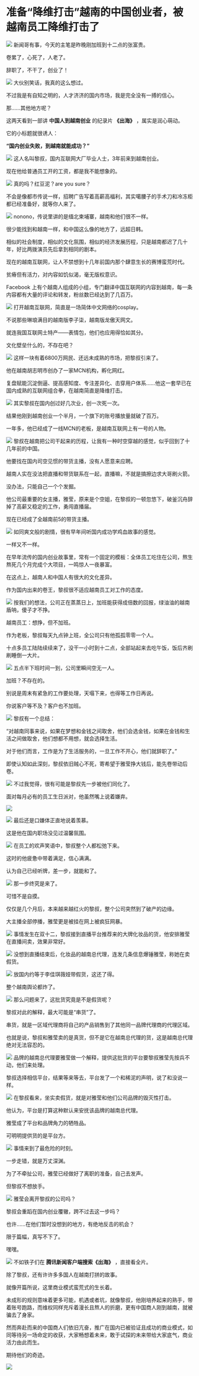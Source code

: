 # 准备“降维打击”越南的中国创业者，被越南员工降维打击了

![](https://inews.gtimg.com/news_bt/GnulFtbd8hPa6R4gXfA6JYeUoIV3eI3nUjR1CPVlkkILQAA/0)
新闻哥有事，今天的主笔是昨晚刚加班到十二点的张富贵。

卷累了，心死了，人老了。

辞职了，不干了，创业了！

![](https://inews.gtimg.com/news_bt/OctKwBgeMVlV2pOpOTD1KwZW8wI3n2LVSzaVa8hJaGKOQAA/1000)
大伙别笑话，我真的这么想过。

不过我是有自知之明的，人才济济的国内市场，我是完全没有一搏的信心。

那……其他地方呢？

这两天看到一部讲 **中国人到越南创业** 的纪录片 **《出海》** ，属实是润心萌动。

它的小标题就很诱人：

**“国内创业失败，到越南就能成功？”**

![](https://inews.gtimg.com/news_bt/OurT0Kg2TrZK3prnN2nFk_Z_SRr3o1iKmoyuqrXuFptBUAA/1000)
这人名叫黎叔，国内互联网大厂毕业人士，3年前来到越南创业。

现在他给普通员工开的工资，都是我不能想象的。

![](https://inews.gtimg.com/news_bt/O7Zxw4ttSobWJn_Ndef-gbCGcgp8eOqgvRxlovOTmFvM0AA/1000)
真的吗？红豆泥？are you sure？

不会是像都市传说一样，招聘广告写着高薪高福利，其实噶腰子的手术刀和冷冻柜都已经准备好，就等你人来了。

![](https://inews.gtimg.com/news_bt/O4U564MmdZlAT_C9uBVxmVKkRDtqZr-4rvcZtYIvrLlt4AA/1000)
nonono，传说里讲的是缅北柬埔寨，越南和他们很不一样。

很少能找到和越南一样，和中国这么像的地方了，远超日韩。

相似的社会制度，相似的文化氛围，相似的经济发展历程，只是越南都迟了几十年，好比两拨演员先后拿到相同的剧本。

现在的越南互联网，让人不禁想到十几年前国内那个肆意生长的赛博蛮荒时代。

贫瘠但有活力，对内容如饥似渴，毫无版权意识。

Facebook 上有个越南人组成的小组，专门翻译中国互联网的内容到越南，每一条内容都有大量的评论和转发，粉丝数已经达到了几百万。

![](https://inews.gtimg.com/news_bt/OKHH03PBoX5vjpjtaescdV_RjczlpN7cNGud9flE1kim0AA/1000)
打开越南互联网，简直是一场简体中文网络的cosplay。

不说那些琳琅满目的越南版李子柒，越南版龙傲天网文。

就连我国互联网土特产——表情包，他们也应用得恰如其分。

文化壁垒什么的，不存在吧？

![](https://inews.gtimg.com/news_bt/O7dVIVLrBESWbKhwhZMBHDm0N7KW89rnO7VhiJEylqzCQAA/0)
这样一块有着6800万网民、还远未成熟的市场，把黎叔引来了。

他在越南胡志明市创办了一家MCN机构，孵化网红。

复盘赋能沉淀倒逼、提高感知度、专注差异化、击穿用户体系……他这一套早已在国内成熟的互联网组合拳，在越南简直是降维打击。

![](https://inews.gtimg.com/news_bt/OXXRS6BSwUvAs-aVuqB8L-GArFXsfEmfLc62KOeSdcXxgAA/1000)
其实黎叔在国内创过好几次业，创一次死一次。

结果他刚到越南创业一个半月，一个旗下的账号播放量就破了百万。

一年多，他已经成了一线MCN的老板，是越南互联网上有一号的人物。

![](https://inews.gtimg.com/news_bt/OGHQ8fTQr2nRebt9C6g9PntTfO6jX-r0pRAKPEdIXizaAAA/1000)
黎叔在越南把公司干起来的历程，让我有一种时空穿越的感觉，似乎回到了十几年前的中国。

他要找在国内司空见惯的带货主播，没有人愿意来应聘。

越南人实在没法把直播和带货联系在一起，直播嘛，不就是搞擦边求大哥刷火箭。

没办法，只能自己一个个发掘。

他公司最重要的女主播，雅莹，原来是个空姐，在黎叔的一顿忽悠下，破釜沉舟辞掉了高薪又稳定的工作，勇闯直播届。

现在已经成了全越南前5的带货主播。

![](https://inews.gtimg.com/news_bt/OeU_a0FudVOgrBhpm4l7nzDGXYXHLpfTwSKBfJtp43u9gAA/1000)
如同爽文般的剧情，很有早年间听国内成功学鸡血故事的感觉。

一样又不一样。

在早年流传的国内创业故事里，常有一个固定的模板：全体员工吃住在公司，熬生熬死几个月完成个大项目，一鸣惊人一夜暴富。

在这点上，越南人和中国人有很大的文化差异。

作为国内出来的卷王，黎叔很不适应越南员工对工作的态度。

![](https://inews.gtimg.com/news_bt/OI5Hy1JJV9EzCP_tV1YfgEdhl5nEaLi9rTRgAkAZugsWwAA/1000)
按我们的想法，公司正在蒸蒸日上，加班能获得成倍数的回报，绿油油的越南盾呐，傻子才不挣。

越南员工：想挣，但不加班。

作为老板，黎叔每天九点钟上班，全公司只有他孤孤零零一个人。

十点多员工陆陆续续来了，没干一小时到十二点，全部站起来去吃午饭，饭后齐刷刷睡倒一大片。

![](https://inews.gtimg.com/news_bt/Of5bnnv5clPeXmOXv4x9d8Cddr3r0P05l_dPsMRAfsEtMAA/1000)
五点半下班时间一到，公司里瞬间空无一人。

加班？不存在的。

别说是周末有紧急的工作要处理，天塌下来，也得等工作日再说。

你说客户等不及？客户也不加班。

![](https://inews.gtimg.com/news_bt/OpmKDOxBT4v7OSbO9Bt_0J-hQ85QwxSl-SCREX6seJjPsAA/1000)
黎叔有一个总结：

“对越南同事来说，如果在梦想和金钱之间取舍，他们会选金钱，如果在金钱和生活之间做取舍，他们想都不用想，就会选择生活。

对于他们而言，工作是为了生活服务的，一旦工作不开心，他们就辞职了。”

即使认知如此深刻，黎叔依旧贼心不死，寄希望于雅莹挣大钱后，能先卷带动后卷。

![](https://inews.gtimg.com/news_bt/Oym1S2jAqqVtudBrAACFxHMCn2sWaUYf0ie7jgMSS8EjkAA/1000)
不过我觉得，很有可能是黎叔先一步被他们同化了。

面对每月必有的员工生日派对，他虽然嘴上说着嫌弃。

![](https://inews.gtimg.com/news_bt/OpKldn2R411f71dvitk4ufAykUpvkmib0gBcATPwS5b6kAA/1000)

![](https://inews.gtimg.com/news_bt/OCfE-nNPo7w0xc95NY5bzotTUbI7x4NuG1y7GPzxJNWhIAA/1000)
最后还是口嫌体正直地说着羡慕。

这是他在国内职场没见过温馨氛围。

![](https://inews.gtimg.com/news_bt/Od0WK7VAE8md6eZ3Fn_v0H9Ltb_OlmSqjm7mNtEfB-M_sAA/1000)
在员工的欢声笑语中，黎叔整个人都松弛下来。

这时的他疲惫中带着满足，信心满满。

认为自己已经听牌，差一步，就能和了。

![](https://inews.gtimg.com/news_bt/OTT87L69OHDt3Tl690wLNybQZE0kLCD9hzNrsj87b5Kf4AA/1000)
那一步终究是来了。

可惜不是自摸。

仅仅是几个月后，本来越来越红火的黎叔，整个公司突然到了破产的边缘。

大主播全部停播，雅莹更是被挂在网上被疯狂网暴。

![](https://inews.gtimg.com/news_bt/OTEKS9BGcTbLZIrtVK3Psjxjo0FKbAE9x147y2dp0du4sAA/1000)
事情发生在双十二，黎叔接到直播平台推荐来的大牌化妆品的货，他安排雅莹在直播间卖，效果非常好。

![](https://inews.gtimg.com/news_bt/OmsrDeCrkva7phpE6u1W3g0SV8oREWI6cPZmzR_xIK8cEAA/1000)
没想到直播结束后，化妆品的越南总代理，连发几条信息爆锤雅莹，称她在卖假货。

![](https://inews.gtimg.com/news_bt/OkHt2a8VRLuhVraNeG7pfMGfjcpk65XsZcORyqI2A1VJEAA/1000)
放国内约等于李佳琪薇娅带假货，这还了得。

整个越南舆论都炸了。

![](https://inews.gtimg.com/news_bt/OmSqhfdmrYiNnaQ-M3J339UWb4szxXyzhad7kHEcEwTFEAA/1000)
那么问题来了，这批货究竟是不是假货呢？

黎叔对此的解释，最大可能是“串货”了。

串货，就是一区域代理商将自己的产品销售到了其他同一品牌代理商的代理区域。

也就是说，黎叔和雅莹卖的是真货，但不是它在越南总代理的货，这是越南总代理绝对无法容忍的。

![](https://inews.gtimg.com/news_bt/OzC3GqT9ujbuZ3zJ-Q0beSW2vaVyUBvLKZ8pLYtVa9xO0AA/1000)
品牌的越南总代理要雅莹做一个解释，提供这批货的平台要黎叔雅莹先按兵不动，他们来处理。

黎叔选择相信平台，结果等来等去，平台发了一个和稀泥的声明，说了和没说一样。

![](https://inews.gtimg.com/news_bt/OZNTF6dS8Jdz-XF5pVjOEc6d7x9XvKoQYO-JIoF9ruRpIAA/1000)
在黎叔看来，坐实卖假货，就是对雅莹和他们公司品牌的毁灭性打击。

他认为，平台是打算这种默认来安抚该品牌的越南总代理。

雅莹成了平台和品牌角力的牺牲品。

可明明提供货的是平台方。

![](https://inews.gtimg.com/news_bt/OuT0_oJu-hnzZdtSsnfL6P1Tl73_vKxjcWj_5hODXxiXUAA/1000)
事情来到了最危险的时刻。

一步走错，就是万丈深渊。

为了不牵扯公司，雅莹已经做好了离职的准备，自己去发声。

但黎叔不想放手。

![](https://inews.gtimg.com/news_bt/Op3t0fD7yO2zlvmUua36TE5zaCrK4iJ8yK45exTgZ3VAcAA/1000)
雅莹会离开黎叔的公司吗？

黎叔会重蹈在国内创业覆辙，跨不过去这一步吗？

也许……在他们暂时没想到的地方，有绝地反击的机会？

限于篇幅，真写不下了。

嘿嘿。

![](https://inews.gtimg.com/news_bt/OcNWCvaCNpnX7Ai4oMueDjy789I1YbT0oFQT_LmZZ0fz4AA/1000)
不如铁子们在 **腾讯新闻客户端搜索《出海》** ，直接看全片。

除了黎叔，还有许许多多国人在越南打拼的故事。

就像开篇所说，这里商业模式蛮荒式的生长着。

未成形的规则意味着更多可能，机遇或者坑，就像黎叔，他刚培养起来的熟手，带着账号跑路，而维权同样充斥着漫长且熬人的折磨，更有中国商人刚到越南，就被骗去了身家。

然而奔赴而来的中国商人们依旧亢奋，推广在国内已被验证且成功的商业模式，如同等待另一场命定的收获，大家畅想着未来，敢于试探的未来带给大家底气，商业活力由此而生。

期待他们的奇迹。

![](https://inews.gtimg.com/news_bt/OZAkq_UHLo7CjmtuueFi4Tz08n0yA-jV3gVERyYaGiIeAAA/1000)

